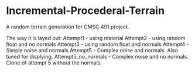 # Incremental-Procederal-Terrain
A random terrain generation for CMSC 491 project.

The way it is layed out:
Attempt1 - using material
Attempt2 - using random float and no normals
Attempt3 - using random float and normals
Attempt4 - Simple noise and normals
Attempt5 - Complex noise and normals. Also tuned for displying.
Attempt5_no_normals - Complex noise and no normals. Clone of attempt 5 without the normals.
